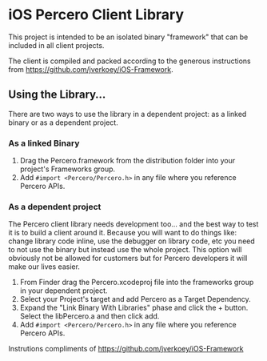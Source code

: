 iOS Percero Client Library
==========================

This project is intended to be an isolated binary "framework" that can be included in all client projects.

The client is compiled and packed according to the generous instructions from  https://github.com/jverkoey/iOS-Framework.

Using the Library…
------------------

There are two ways to use the library in a dependent project: as a linked binary or as a dependent project.

### As a linked Binary

1. Drag the Percero.framework from the distribution folder into your project's Frameworks group.
2. Add `#import <Percero/Percero.h>` in any file where you reference Percero APIs.

### As a dependent project

The Percero client library needs development too… and the best way to test it is to build a client around it.  Because you will want to do things like: change library code inline, use the debugger on library code, etc you need to not use the binary but instead use the whole project.  This option will obviously not be allowed for customers but for Percero developers it will make our lives easier.

1. From Finder drag the Percero.xcodeproj file into the frameworks group in your dependent project.
2. Select your Project's target and add Percero as a Target Dependency.
3. Expand the "Link Binary With Libraries" phase and click the + button. Select the libPercero.a and then click add.
4. Add `#import <Percero/Percero.h>` in any file where you reference Percero APIs.


Instrutions compliments of https://github.com/jverkoey/iOS-Framework



